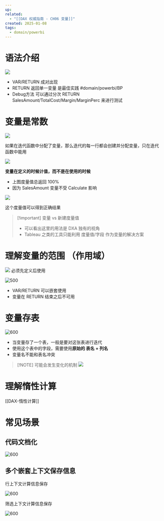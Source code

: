 ```yaml
---
up: 
related:
  - "[[DAX 权威指南 - CH06 变量]]"
created: 2025-01-08
tags:
  - domain/powerbi
---
```


# 语法介绍

![](https://s1.vika.cn/space/2025/01/08/9d01c0655ce641b6b2a8c1960166a8c8)


- VAR/RETURN 成对出现
- RETURN 返回单一变量 是最佳实践 #domain/powerbi/BP
- Debug方法 可以通过分次 RETURN SalesAmount/TotalCost/Margin/MarginPerc 来进行测试

# 变量是常数

![](https://s1.vika.cn/space/2025/01/08/405f9d3bb6654a22869f501d79ba67ce)

如果在迭代函数中分配了变量，那么迭代的每一行都会创建并分配变量，只在迭代函数中能用

![](https://s1.vika.cn/space/2025/01/08/0de6eb8b36b64c4d9c322fd2c32f3cb2)

**变量在定义的时候计值，而不是在使用的时候**
- 上图度量值总返回 100%
- 因为 SalesAmount 变量不受 Calculate 影响


![](https://s1.vika.cn/space/2025/01/08/af3c503e7cf0482194e0faaa451f75eb)

这个度量值可以得到正确结果


> [!important] 变量 vs 新建度量值
> - 可以看出这里的用法是 DXA 独有的视角
> - Tableau 之类的工具只能利用 度量值/字段 作为变量的解决方案


# 理解变量的范围 （作用域）


![](https://s1.vika.cn/space/2025/01/08/5e53838c02a945339b48df77b33c03d2)
必须先定义后使用



![500](https://s1.vika.cn/space/2024/03/25/cfddb5616b8742e480091650be724b83)

- VAR/RETURN 可以嵌套使用
- 变量在 RETURN 结束之后不可用

# 变量存表

![600](https://s1.vika.cn/space/2024/03/25/2e08298ae40843a5b9e2e2b8fde369c3)

- 当变量存了一个表，一般是要对这张表进行迭代
- 使用这个表中的字段，需要使用**原始的 表名 + 列名**
- 变量名不能和表名冲突


> [!NOTE] 可能会发生变化的机制
> ![](https://s1.vika.cn/space/2025/01/08/62a26bd540604d5594a92a59c7b21584)

# 理解惰性计算

[[DAX-惰性计算]]


# 常见场景

## 代码文档化

![600](https://s1.vika.cn/space/2024/03/25/c3ca96eed99a401b95e8494a45edab75)


## 多个嵌套上下文保存信息

行上下文计算信息保存

![600](https://s1.vika.cn/space/2024/03/25/c87325271ae949828258c972f88d8cd9)

筛选上下文计算信息保存

![600](https://s1.vika.cn/space/2024/03/25/9857a3038b4f423d93a3ecce862ff64b)